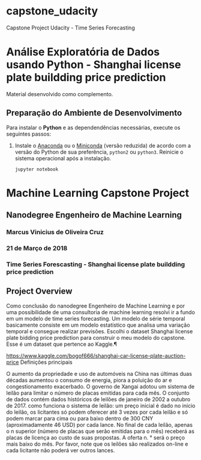 # capstone_udacity
Capstone Project Udacity - Time Series Forecasting

Análise Exploratória de Dados usando Python - Shanghai license plate buildding price prediction
================

Material desenvolvido como complemento.

Preparação do Ambiente de Desenvolvimento
-----------------------------------------

Para instalar o **Python** e as dependendências necessárias, execute os seguintes passos:

1.  Instale o [Anaconda](https://www.continuum.io/downloads) ou o [Miniconda](https://conda.io/miniconda.html) (versão reduzida) de acordo com a versão do Python de sua preferência, `python2` ou `python3`. Reinicie o sistema operacional após a instalação.

        jupyter notebook


# Machine Learning Capstone Project
## Nanodegree Engenheiro de Machine Learning


### Marcus Vinicius de Oliveira Cruz
### 21 de Março de 2018








### Time Series Forescasting - Shanghai license plate buildding price prediction










## Project Overview


Como conclusão do nanodegree Engenheiro de Machine Learning e por uma possibilidade de uma consultoria de machine learning resolvi ir a fundo em um modelo de time series forecasting. Um modelo de série temporal basicamente consiste em um modelo estatístico que analisa uma variação temporal e consegue realizar previsões.
Escolhi o dataset Shanghai license plate bidding price prediction para construir o meu modelo do capstone. Esse é um dataset que pertence ao Kaggle.¶

https://www.kaggle.com/bogof666/shanghai-car-license-plate-auction-price
Definições principais

O aumento da propriedade e uso de automóveis na China nas últimas duas décadas aumentou o consumo de energia, piora a poluição do ar e congestionamento exacerbado. O governo de Xangai adotou um sistema de leilão para limitar o número de placas emitidas para cada mês. O conjunto de dados contém dados históricos de leilões de janeiro de 2002 a outubro de 2017.
como funciona o sistema de leilão: um preço inicial é dado no início do leilão, os licitantes só podem oferecer até 3 vezes por cada leilão e só podem marcar para cima ou para baixo dentro de 300 CNY (aproximadamente 46 USD) por cada lance. No final de cada leilão, apenas o n superior (número de placas que serão emitidas para o mês) receberá as placas de licença ao custo de suas propostas. A oferta n. ° será o preço mais baixo do mês. Por favor, note que os leilões são realizados on-line e cada licitante não poderá ver outros lances.
